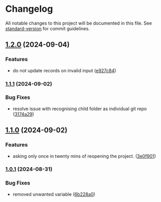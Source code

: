 # Changelog

All notable changes to this project will be documented in this file. See [standard-version](https://github.com/conventional-changelog/standard-version) for commit guidelines.

## [1.2.0](https://github.com/krishnamodepalli/gitautopuller/compare/v1.1.1...v1.2.0) (2024-09-04)


### Features

* do not update records on invalid input ([e927c84](https://github.com/krishnamodepalli/gitautopuller/commit/e927c84cfbc49fc96c59c8c24fe206e59cd8dc33))

### [1.1.1](https://github.com/krishnamodepalli/gitautopuller/compare/v1.1.0...v1.1.1) (2024-09-02)


### Bug Fixes

* resolve issue with recognising child folder as individual git repo ([3174a29](https://github.com/krishnamodepalli/gitautopuller/commit/3174a29d56933fb2f262879ae40d607c07ece3a6))

## [1.1.0](https://github.com/krishnamodepalli/gitautopuller/compare/v1.0.1...v1.1.0) (2024-09-02)


### Features

* asking only once in twenty mins of reopening the project. ([3e0f901](https://github.com/krishnamodepalli/gitautopuller/commit/3e0f901ed7748fd22df5623fa0821df27789bfea))

### [1.0.1](https://github.com/krishnamodepalli/gitautopuller/compare/v1.0.0...v1.0.1) (2024-08-31)


### Bug Fixes

* removed unwanted variable ([6b228a0](https://github.com/krishnamodepalli/gitautopuller/commit/6b228a0413409b3501d2a3dc317cceb4c5c62c38))
